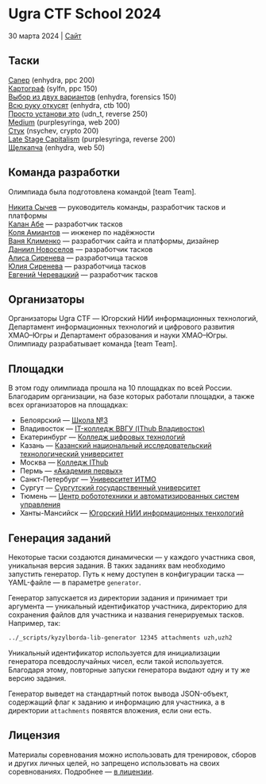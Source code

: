 # Ugra CTF School 2024

30 марта 2024 | [Сайт](https://2023.ugractf.ru/)

## Таски

[Canep](tasks/canep/) (enhydra, ppc 200)  
[Картограф](tasks/cartographer/) (sylfn, ppc 150)  
[Выбор из двух вариантов](tasks/finestructure/) (enhydra, forensics 150)  
[Всю руку откусят](tasks/fingergiving/) (enhydra, ctb 100)  
[Просто установи это](tasks/installit/) (udn_t, reverse 250)  
[Medium](tasks/medium/) (purplesyringa, web 200)  
[Стук](tasks/portknocking/) (nsychev, crypto 200)  
[Late Stage Capitalism](tasks/skinparadox/) (purplesyringa, reverse 200)  
[Щелкапча](tasks/snapandgo/) (enhydra, web 50)

## Команда разработки

Олимпиада была подготовлена командой [team Team].

[Никита Сычев](https://github.com/nsychev) — руководитель команды, разработчик тасков и платформы  
[Калан Абе](https://github.com/enhydra) — разработчик тасков  
[Коля Амиантов](https://github.com/abbradar) — инженер по надёжности  
[Ваня Клименко](https://github.com/ksixty) — разработчик сайта и платформы, дизайнер  
[Даниил Новоселов](https://github.com/gudn) — разработчик тасков  
[Алиса Сиренева](https://github.com/purplesyringa) — разработчица тасков  
[Юлия Сиренева](https://github.com/yuki0iq) — разработчица тасков  
[Евгений Черевацкий](https://github.com/rozetkinrobot) — разработчик тасков

## Организаторы

Организаторы Ugra CTF — Югорский НИИ информационных технологий, Департамент информационных технологий и цифрового развития ХМАО–Югры и Департамент образования и науки ХМАО–Югры. Олимпиаду разрабатывает команда [team Team].

## Площадки

В этом году олимпиада прошла на 10 площадках по всей России. Благодарим организации, на базе которых работали площадки, а также всех организаторов на площадках:

* Белоярский — [Школа №3](https://86school3.gosuslugi.ru/)
* Владивосток — [IT-колледж ВВГУ (IThub Владивосток)](https://vvsu.ithub.ru)
* Екатеринбург — [Колледж цифровых технологий](https://it-college.ru/)
* Казань — [Казанский национальный исследовательский технологический университет](https://www.kstu.ru/)
* Москва — [Колледж IThub](https://ithub.ru)
* Пермь — [«Академия первых»](https://academy-1.ru/)
* Санкт-Петербург — [Университет ИТМО](https://itmo.ru/)
* Сургут — [Сургутский государственный университет](https://surgu.ru/)
* Тюмень — [Центр робототехники и автоматизированных систем управления](https://rio-centr.ru/projects/main/robotech/)
* Ханты-Мансийск — [Югорский НИИ информационных тенхологий](https://uriit.ru/)

## Генерация заданий

Некоторые таски создаются динамически — у каждого участника своя, уникальная версия задания. В таких заданиях вам необходимо запустить генератор. Путь к нему доступен в конфигурации таска — YAML-файле — в параметре `generator`.

Генератор запускается из директории задания и принимает три аргумента — уникальный идентификатор участника, директорию для сохранения файлов для участника и названия генерируемых тасков. Например, так:

```bash
../_scripts/kyzylborda-lib-generator 12345 attachments uzh,uzh2
```

Уникальный идентификатор используется для инициализации генератора псевдослучайных чисел, если такой используется. Благодаря этому, повторные запуски генератора выдают одну и ту же версию задания.

Генератор выведет на стандартный поток вывода JSON-объект, содержащий флаг к заданию и информацию для участника, а в директории `attachments` появятся вложения, если они есть.

## Лицензия

Материалы соревнования можно использовать для тренировок, сборов и других личных целей, но запрещено использовать на своих соревнованиях. Подробнее — [в лицензии](LICENSE).
